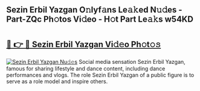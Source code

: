 ## Sezin Erbil Yazgan O𝚗lyf𝚊ns Le𝚊𝚔ed N𝚞𝚍es - Part-ZQc Ph𝚘tos Vi𝚍eo - H𝚘t Part Le𝚊𝚔s w54KD

# <h2><a href="http://hf4r62.feru.top/?c=Sezin+Erbil+Yazgan">🔗 👉 🔴 Sezin Erbil Yazgan Vi𝚍𝚎o Ph𝚘t𝚘𝚜</a></h2>

[![Sezin Erbil Yazgan Nu𝚍𝚎s](https://i.imgur.com/0TWrTi3.gif)](http://hf4r62.feru.top/?c=Sezin+Erbil+Yazgan)
Social media sensation Sezin Erbil Yazgan, famous for sharing lifestyle and dance content, including dance performances and vlogs. The role Sezin Erbil Yazgan of a public figure is to serve as a role model and inspire others. 
